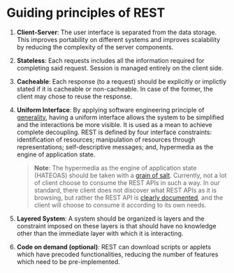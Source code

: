 # Guiding principles of REST

1. **Client-Server**: The user interface is separated from the data storage. This improves portability on different systems and improves scalability by reducing the complexity of the server components.

2. **Stateless**: Each requests includes all the information required for completing said request. Session is managed entirely on the client side.

3. **Cacheable**: Each response (to a request) should be explicitly or implictly stated if it is cacheable or non-cacheable. In case of the former, the client may chose to reuse the response.

4. **Uniform Interface**: By applying software engineering principle of [generality](https://www.d.umn.edu/~tcolburn/cs4531/slides/software_engineering/principles/principles.xhtml), having a uniform interface allows the system to be simplified and the interactions be more visible. It is used as a mean to achieve complete decoupling. REST is defined by four interface constraints: identification of resources; manipulation of resources through representations; self-descriptive messages; and, hypermedia as the engine of application state.
    > **Note**: The hypermedia as the engine of application state (HATEOAS) should be taken with a [grain of salt](https://medium.com/@andreasreiser94/why-hateoas-is-useless-and-what-that-means-for-rest-a65194471bc8). Currently, not a lot of client choose to consume the REST APIs in such a way. In our standard, there client does not discover what REST APIs as it is browsing, but rather the REST API is [clearly documented](./DocumentingREST.md), and the client will choose to consume it according to its own needs.

5. **Layered System**: A system should be organized is layers and the constraint imposed on these layers is that should have no knowledge other than the immediate layer with which it is interacting.

6. **Code on demand (optional)**: REST can download scripts or applets which have precoded functionalities, reducing the number of features which need to be pre-implemented.